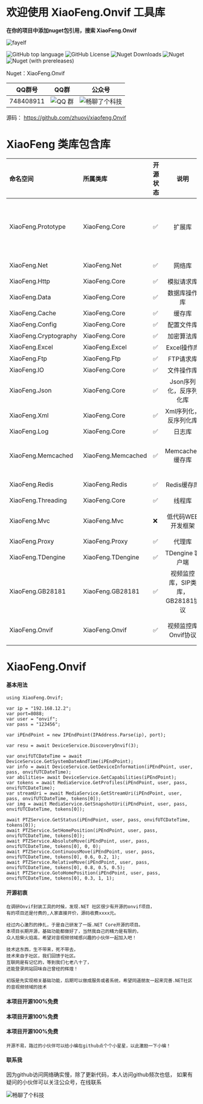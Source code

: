 ﻿# 欢迎使用 XiaoFeng.Onvif 工具库

**在你的项目中添加nuget包引用，搜索 XiaoFeng.Onvif**

![fayelf](https://user-images.githubusercontent.com/16105174/197918392-29d40971-a8a2-4be4-ac17-323f1d0bed82.png)

![GitHub top language](https://img.shields.io/github/languages/top/zhuovi/xiaofeng.Onvif?logo=github)
![GitHub License](https://img.shields.io/github/license/zhuovi/xiaofeng.Onvif?logo=github)
![Nuget Downloads](https://img.shields.io/nuget/dt/xiaofeng.Onvif?logo=nuget)
![Nuget](https://img.shields.io/nuget/v/xiaofeng.Onvif?logo=nuget)
![Nuget (with prereleases)](https://img.shields.io/nuget/vpre/xiaofeng.Onvif?label=dev%20nuget&logo=nuget)

Nuget：XiaoFeng.Onvif

| QQ群号 | QQ群 | 公众号 |
| :----:| :----: | :----: |
| 748408911  | ![QQ 群](https://user-images.githubusercontent.com/16105174/198058269-0ea5928c-a2fc-4049-86da-cca2249229ae.png) | ![畅聊了个科技](https://user-images.githubusercontent.com/16105174/198059698-adbf29c3-60c2-4c76-b894-21793b40cf34.jpg) |

源码： https://github.com/zhuovi/xiaofeng.Onvif

# XiaoFeng 类库包含库
| 命名空间 | 所属类库 | 开源状态 | 说明 | 包含功能 |
| :----| :---- | :---- | :----: | :---- |
| XiaoFeng.Prototype | XiaoFeng.Core | :white_check_mark: | 扩展库 | ToCase 类型转换<br/>ToTimestamp,ToTimestamps 时间转时间戳<br/>GetBasePath 获取文件绝对路径,支持Linux,Windows<br/>GetFileName 获取文件名称<br/>GetMatch,GetMatches,GetMatchs,IsMatch,ReplacePatten,RemovePattern 正则表达式操作<br/> |
| XiaoFeng.Net | XiaoFeng.Net | :white_check_mark: | 网络库 | XiaoFeng网络库，封装了Socket客户端，服务端（Socket,WebSocket），根据当前库可轻松实现订阅，发布等功能。|
| XiaoFeng.Http | XiaoFeng.Core | :white_check_mark: | 模拟请求库 | 模拟网络请求 |
| XiaoFeng.Data | XiaoFeng.Core | :white_check_mark: | 数据库操作库 | 支持SQLSERVER,MYSQL,ORACLE,达梦,SQLITE,ACCESS,OLEDB,ODBC等数十种数据库 |
| XiaoFeng.Cache | XiaoFeng.Core | :white_check_mark: | 缓存库 |  内存缓存,Redis,MemcachedCache,MemoryCache,FileCache缓存 |
| XiaoFeng.Config | XiaoFeng.Core | :white_check_mark: | 配置文件库 | 通过创建模型自动生成配置文件，可为xml,json,ini文件格式 |
| XiaoFeng.Cryptography | XiaoFeng.Core | :white_check_mark: | 加密算法库 | AES,DES,RSA,MD5,DES3,SHA,HMAC,RC4加密算法 |
| XiaoFeng.Excel | XiaoFeng.Excel | :white_check_mark: | Excel操作库 | Excel操作，创建excel,编辑excel,读取excel内容，边框，字体，样式等功能  |
| XiaoFeng.Ftp | XiaoFeng.Ftp | :white_check_mark: | FTP请求库 | FTP客户端 |
| XiaoFeng.IO | XiaoFeng.Core | :white_check_mark: | 文件操作库 | 文件读写操作 |
| XiaoFeng.Json | XiaoFeng.Core | :white_check_mark: | Json序列化，反序列化库 | Json序列化，反序列化库 |
| XiaoFeng.Xml | XiaoFeng.Core | :white_check_mark: | Xml序列化，反序列化库 | Xml序列化，反序列化库 |
| XiaoFeng.Log | XiaoFeng.Core | :white_check_mark: | 日志库 | 写日志文件,数据库 |
| XiaoFeng.Memcached | XiaoFeng.Memcached | :white_check_mark: | Memcached缓存库 | Memcached中间件,支持.NET框架、.NET内核和.NET标准库,一种非常方便操作的客户端工具。实现了Set,Add,Replace,PrePend,Append,Cas,Get,Gets,Gat,Gats,Delete,Touch,Stats,Stats Items,Stats Slabs,Stats Sizes,Flush_All,Increment,Decrement,线程池功能。|
| XiaoFeng.Redis | XiaoFeng.Redis | :white_check_mark: | Redis缓存库 | Redis中间件,支持.NET框架、.NET内核和.NET标准库,一种非常方便操作的客户端工具。实现了Hash,Key,String,ZSet,Stream,Log,List,订阅发布,线程池功能; |
| XiaoFeng.Threading | XiaoFeng.Core | :white_check_mark: | 线程库 | 线程任务,线程队列 |
| XiaoFeng.Mvc | XiaoFeng.Mvc | :x: | 低代码WEB开发框架 | .net core 基础类，快速开发CMS框架，真正的低代码平台，自带角色权限，WebAPI平台，后台管理，可托管到服务运行命令为:应用.exe install 服务名 服务说明,命令还有 delete 删除 start 启动  stop 停止。 |
| XiaoFeng.Proxy | XiaoFeng.Proxy | :white_check_mark: | 代理库 | 开发中 |
| XiaoFeng.TDengine | XiaoFeng.TDengine | :white_check_mark: | TDengine 客户端 | 开发中 |
| XiaoFeng.GB28181 | XiaoFeng.GB28181 | :white_check_mark: | 视频监控库，SIP类库，GB28181协议 | 开发中 |
| XiaoFeng.Onvif | XiaoFeng.Onvif | :white_check_mark: | 视频监控库Onvif协议 | XiaoFeng.Onvif 基于.NET平台使用C#封装Onvif常用接口、设备、媒体、云台等功能， 拒绝WCF服务引用动态代理生成wsdl类文件 ， 使用原生XML扩展标记语言封装参数，所有的数据流向都可控。 |

# XiaoFeng.Onvif

#### 基本用法
```
using XiaoFeng.Onvif;

var ip = "192.168.12.2";
var port=8088;
var user = "onvif";
var pass = "123456";

var iPEndPoint = new IPEndPoint(IPAddress.Parse(ip), port);

var resu = await DeviceService.DiscoveryOnvif(3);

var onvifUTCDateTime = await DeviceService.GetSystemDateAndTime(iPEndPoint);
var info = await DeviceService.GetDeviceInformation(iPEndPoint, user, pass, onvifUTCDateTime);
var abilities= await DeviceService.GetCapabilities(iPEndPoint);
var tokens = await MediaService.GetProfiles(iPEndPoint, user, pass, onvifUTCDateTime);
var streamUri = await MediaService.GetStreamUri(iPEndPoint, user, pass, onvifUTCDateTime, tokens[0]);
var img = await MediaService.GetSnapshotUri(iPEndPoint, user, pass, onvifUTCDateTime, tokens[0]);

await PTZService.GetStatus(iPEndPoint, user, pass, onvifUTCDateTime, tokens[0]);
await PTZService.SetHomePosition(iPEndPoint, user, pass, onvifUTCDateTime, tokens[0]);
await PTZService.AbsoluteMove(iPEndPoint, user, pass, onvifUTCDateTime, tokens[0], 0, 0);
await PTZService.ContinuousMove(iPEndPoint, user, pass, onvifUTCDateTime, tokens[0], 0.6, 0.2, 1);
await PTZService.RelativeMove(iPEndPoint, user, pass, onvifUTCDateTime, tokens[0], 0.8, 0.5, 0.5);
await PTZService.GotoHomePosition(iPEndPoint, user, pass, onvifUTCDateTime, tokens[0], 0.3, 1, 1);

```

#### 开源初衷
```
在调研Onvif封装工具的时候，发现.NET 社区很少有开源的onvif项目，
有的项目还是付费的,人家直接开价，源码收费xxxx元。

经过内心激烈的挣扎，于是自己研发了一版.NET Core开源的项目。
本项目长期开源，基础功能都做好了，当然我自己的精力是有限的，
众人拾柴火焰高，希望对音视频领域感兴趣的小伙伴一起加入吧！

技术这东西，生不带来，死不带去，
技术来自于社区，我们回馈于社区。
互联网是有记忆的，等到我们七老八十了，
还能登录网站回味自己曾经的辉煌！
```
```
初版是先实现相关基础功能，后期可以做成服务或者系统，希望同道朋友一起来完善.NET社区的音视频领域的技术
```
#### 本项目开源100%免费
#### 本项目开源100%免费
#### 本项目开源100%免费
```
开源不易，路过的小伙伴可以给小编在github点个个小星星，以此激励一下小编！
```
#### 联系我
因为github访问网络确实慢，除了更新代码，本人访问github频次也低，
如果有疑问的小伙伴可以关注公众号，在线联系


![畅聊了个科技](https://user-images.githubusercontent.com/40175292/195968118-430de82a-864e-48f4-9d82-e01a33b06b0a.jpg)
